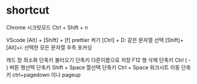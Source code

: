 # shortcut


Chrome
시크릿모드 Ctrl + Shift + n

VScode
[Alt] + [Shift] + [f] prettier 켜기 
[Ctrl] + D: 같은 문자열 선택
[Shift]+[Alt]+i: 선택한 모든 문자열 우측 포커싱


캐드 창 최소화 단축키 불러오기 단축키
다른이름으로 저장 F12
행 삭제 단축키 Ctrl ( - ) 버튼
행선택 단축키 Shift + Space
열선택 단축키 Ctrl + Space
워크시트 이동 단축키  ctrl+pagedown 이나 pageup 
